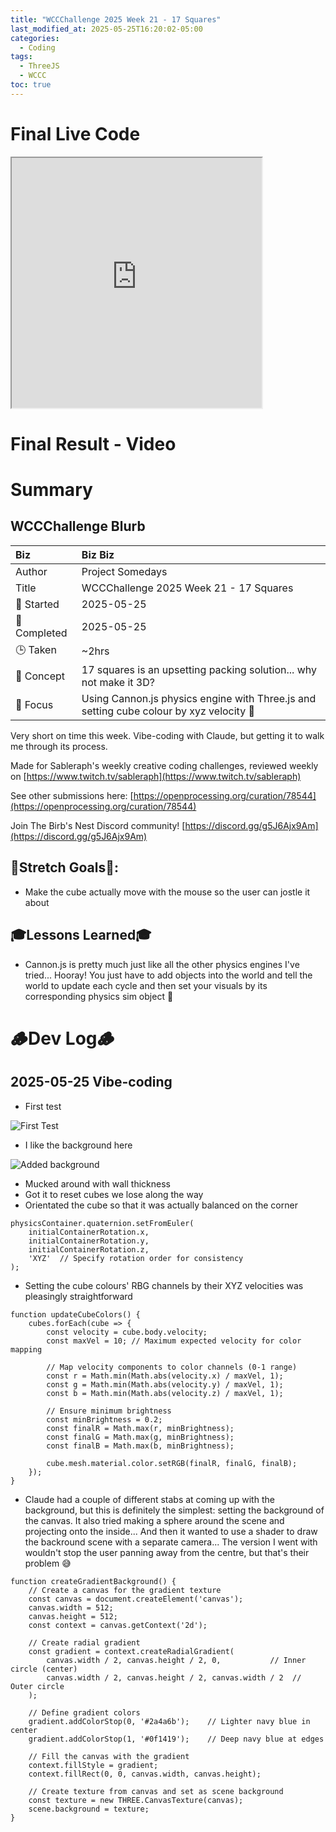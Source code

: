 ```yaml
---
title: "WCCChallenge 2025 Week 21 - 17 Squares"
last_modified_at: 2025-05-25T16:20:02-05:00
categories:
  - Coding
tags:
  - ThreeJS
  - WCCC
toc: true
---
```


# Final Live Code
<iframe src="https://openprocessing.org/sketch/2658689/embed/?plusEmbedHash=9a60bf79&userID=410675&plusEmbedTitle=true&show=sketch" width="400" height="400"></iframe>

# Final Result - Video
<!-- [![Watch the video](https://img.youtube.com/vi/4eS8dGd9_TI/maxresdefault.jpg)](https://youtu.be/4eS8dGd9_TI) -->

# Summary
## WCCChallenge Blurb

| Biz             | Biz Biz                               |
|:--------           | :---------                                |
| Author          | Project Somedays                      |
| Title           | WCCChallenge 2025 Week 21 - 17 Squares |
| 📅 Started      | 2025-05-25        |
| 📅 Completed    | 2025-05-25        |
| 🕒 Taken        | ~2hrs                                  |
| 🤯 Concept      | 17 squares is an upsetting packing solution... why not make it 3D?|
| 🔎 Focus        | Using Cannon.js physics engine with Three.js and setting cube colour by xyz velocity 🥰|

Very short on time this week. Vibe-coding with Claude, but getting it to walk me through its process.

Made for Sableraph's weekly creative coding challenges, reviewed weekly on [https://www.twitch.tv/sableraph](https://www.twitch.tv/sableraph)

See other submissions here: [https://openprocessing.org/curation/78544](https://openprocessing.org/curation/78544)

Join The Birb's Nest Discord community! [https://discord.gg/g5J6Ajx9Am](https://discord.gg/g5J6Ajx9Am)

## 🎯Stretch Goals🎯:
- Make the cube actually move with the mouse so the user can jostle it about

## 🎓Lessons Learned🎓
- Cannon.js is pretty much just like all the other physics engines I've tried... Hooray! You just have to add objects into the world and tell the world to update each cycle and then set your visuals by its corresponding physics sim object 🥰

# 🪵Dev Log🪵

## 2025-05-25 Vibe-coding
  - First test 
  
  ![First Test](/assets/images/2025-05-25_WCCChallenge25Wk21_17Squares_01_FirstTest.png)
  - I like the background here

![Added background](/assets/images/2025-05-25_WCCChallenge25Wk21_17Squares_02_GradientBackground.png)

- Mucked around with wall thickness
- Got it to reset cubes we lose along the way
- Orientated the cube so that it was actually balanced on the corner

```
physicsContainer.quaternion.setFromEuler(
    initialContainerRotation.x, 
    initialContainerRotation.y, 
    initialContainerRotation.z, 
    'XYZ'  // Specify rotation order for consistency
);
```
- Setting the cube colours' RBG channels by their XYZ velocities was pleasingly straightforward

```
function updateCubeColors() {
    cubes.forEach(cube => {
        const velocity = cube.body.velocity;
        const maxVel = 10; // Maximum expected velocity for color mapping
        
        // Map velocity components to color channels (0-1 range)
        const r = Math.min(Math.abs(velocity.x) / maxVel, 1);
        const g = Math.min(Math.abs(velocity.y) / maxVel, 1);
        const b = Math.min(Math.abs(velocity.z) / maxVel, 1);
        
        // Ensure minimum brightness
        const minBrightness = 0.2;
        const finalR = Math.max(r, minBrightness);
        const finalG = Math.max(g, minBrightness);
        const finalB = Math.max(b, minBrightness);
        
        cube.mesh.material.color.setRGB(finalR, finalG, finalB);
    });
}
```
- Claude had a couple of different stabs at coming up with the background, but this is definitely the simplest: setting the background of the canvas. It also tried making a sphere around the scene and projecting onto the inside... And then it wanted to use a shader to draw the backround scene with a separate camera... The version I went with wouldn't stop the user panning away from the centre, but that's their problem 😅

```
function createGradientBackground() {
    // Create a canvas for the gradient texture
    const canvas = document.createElement('canvas');
    canvas.width = 512;
    canvas.height = 512;
    const context = canvas.getContext('2d');
    
    // Create radial gradient
    const gradient = context.createRadialGradient(
        canvas.width / 2, canvas.height / 2, 0,           // Inner circle (center)
        canvas.width / 2, canvas.height / 2, canvas.width / 2  // Outer circle
    );
    
    // Define gradient colors
    gradient.addColorStop(0, '#2a4a6b');    // Lighter navy blue in center
    gradient.addColorStop(1, '#0f1419');    // Deep navy blue at edges
    
    // Fill the canvas with the gradient
    context.fillStyle = gradient;
    context.fillRect(0, 0, canvas.width, canvas.height);
    
    // Create texture from canvas and set as scene background
    const texture = new THREE.CanvasTexture(canvas);
    scene.background = texture;
}
```

